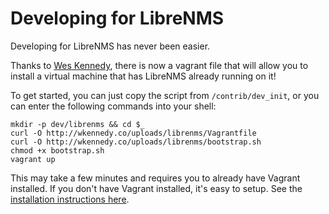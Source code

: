 # Developing for LibreNMS

Developing for LibreNMS has never been easier.

Thanks to [Wes Kennedy](https://twitter.com/liveanarchist), there is
now a vagrant file that will allow you to install a virtual machine
that has LibreNMS already running on it!

To get started, you can just copy the script from `/contrib/dev_init`,
or you can enter the following commands into your shell:

```
mkdir -p dev/librenms && cd $_
curl -O http://wkennedy.co/uploads/librenms/Vagrantfile
curl -O http://wkennedy.co/uploads/librenms/bootstrap.sh
chmod +x bootstrap.sh
vagrant up
```

This may take a few minutes and requires you to already have Vagrant
installed.  If you don't have Vagrant installed, it's easy to setup.
See the [installation instructions here](http://docs.vagrantup.com/v2/installation/).

